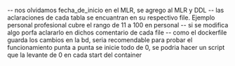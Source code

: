 -- nos olvidamos fecha_de_inicio en el MLR, se agrego al MLR y DDL
-- las aclaraciones de cada tabla se encuantran en su respectivo file. Ejemplo personal profesional cubre el rango de 11 a 100 en personal
-- si se modifica algo porfa aclararlo en dichos comentario de cada file
-- como el dockerfile guarda los cambios en la bd, seria recomendable para probar el funcionamiento punta a punta se inicie todo de 0, se podria hacer un script que la levante de 0 en cada start del container